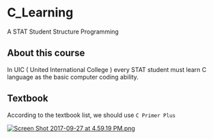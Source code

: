 # C_Learning
A STAT Student Structure Programming 
## About this course
In UIC ( United International College ) every STAT student must learn C language as the basic computer coding ability. 
## Textbook
According to the textbook list, we should use `C Primer Plus`

[![Screen Shot 2017-09-27 at 4.59.19 PM.png](https://i.loli.net/2017/09/27/59cb689b1c768.png)](https://i.loli.net/2017/09/27/59cb689b1c768.png)

